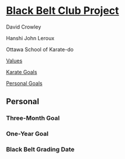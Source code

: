 <link rel="stylesheet" href="bbc-style.css">

<div class="bbc-title" markdown='1'>

# [Black Belt Club Project](landing.md)

<div class="bbc-meta" markdown='1'>

David Crowley

Hanshi John Leroux

Ottawa School of Karate-do

</div>

<div id="menu" class="bbc-menu" markdown=1>

<div markdown='1'>

[Values](values.md)

</div>

<div  markdown='1'>

[Karate Goals](karate.md)

</div>

<div class="active" markdown='1'>

[Personal Goals](personal.md)

</div>

</div>

</div>


## Personal

<div class="tile-box bbc-content">

<div markdown='1'>

### Three-Month Goal

</div>



<div markdown='1'>

### One-Year Goal

</div>


<div markdown='1'>


### Black Belt Grading Date

</div>


</div>
